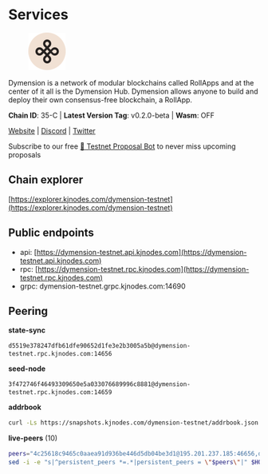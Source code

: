 # Services

<figure><img src="https://raw.githubusercontent.com/kj89/cosmos-images/main/logos/dymension.png" alt=""><figcaption></figcaption></figure>

Dymension is a network of modular blockchains called RollApps  and at the center of it all is the Dymension Hub. Dymension  allows anyone to build and deploy their own consensus-free blockchain, a RollApp.

**Chain ID**: 35-C | **Latest Version Tag**: v0.2.0-beta | **Wasm**: OFF

[Website](https://dymension.xyz/) | [Discord](https://discord.gg/dymension) | [Twitter](https://twitter.com/dymensionXYZ)



Subscribe to our free [🤖 Testnet Proposal Bot](https://t.me/kjnodes_testnet_proposal_bot) to never miss upcoming proposals


## Chain explorer
[https://explorer.kjnodes.com/dymension-testnet](https://explorer.kjnodes.com/dymension-testnet)

## Public endpoints

* api: [https://dymension-testnet.api.kjnodes.com](https://dymension-testnet.api.kjnodes.com)
* rpc: [https://dymension-testnet.rpc.kjnodes.com](https://dymension-testnet.rpc.kjnodes.com)
* grpc: dymension-testnet.grpc.kjnodes.com:14690

## Peering

**state-sync**

```text
d5519e378247dfb61dfe90652d1fe3e2b3005a5b@dymension-testnet.rpc.kjnodes.com:14656
```

**seed-node**

```text
3f472746f46493309650e5a033076689996c8881@dymension-testnet.rpc.kjnodes.com:14659
```

**addrbook**
```bash
curl -Ls https://snapshots.kjnodes.com/dymension-testnet/addrbook.json > $HOME/.dymension/config/addrbook.json
```

**live-peers** (10)
```bash
peers="4c25618c9465c0aaea91d936be446d5db04be3d1@195.201.237.185:46656,d5519e378247dfb61dfe90652d1fe3e2b3005a5b@65.109.68.190:14656,f433653cef597b3f0dd5f4e3e46c05fd121246bb@95.216.149.50:26656,b921655e6c66235915e7d4465ea2146e537f13e4@167.235.6.228:26636,ee2fa87279bc626f9c979093389bd1d6568d96ff@65.109.37.228:36656,877f82353e8cd6e2586ea37a6d16064eae081a74@192.95.30.128:31656,4d2ec1e61d61550fc5bfacc57e971ff9b6181152@135.181.180.29:26656,ed76fabd897c8911942ac4fa1c91f3f0afa7fdda@65.108.225.70:26656,c5db84267f7dce8fa249b0d5365d59a7abeb0164@95.217.211.32:46656,88a1109df9ce1e7ad3b1a4c5183a602605cb2b2f@89.116.26.219:26656"
sed -i -e "s|^persistent_peers *=.*|persistent_peers = \"$peers\"|" $HOME/.dymension/config/config.toml
```
